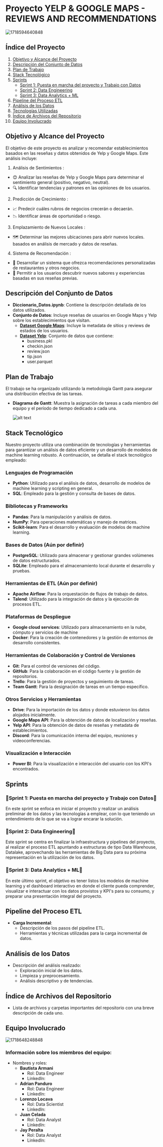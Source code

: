# Proyecto YELP & GOOGLE MAPS - REVIEWS AND RECOMMENDATIONS
![1718594640848](image/README/1718594640848.png)


## Índice del Proyecto
1. [Objetivo y Alcance del Proyecto](#objetivo-y-alcance-del-proyecto)
2. [Descripción del Conjunto de Datos](#descripción-del-conjunto-de-datos)
3. [Plan de Trabajo](#plan-de-trabajo)
4. [Stack Tecnológico](#stack-tecnológico)
5. [Sprints](#sprints)
    - [Sprint 1: Puesta en marcha del proyecto y Trabajo con Datos](#sprint-1-puesta-en-marcha-del-proyecto-y-trabajo-con-datos)
    - [Sprint 2: Data Engineering](#sprint-2-data-engineering)
    - [Sprint 3: Data Analytics + ML](#sprint-3-data-analytics--ml)
6. [Pipeline del Proceso ETL](#pipeline-del-proceso-etl)
7. [Análisis de los Datos](#análisis-de-los-datos)
8. [Tecnologías Utilizadas](#tecnologías-utilizadas)
9. [Índice de Archivos del Repositorio](#índice-de-archivos-del-repositorio)
10. [Equipo Involucrado](#equipo-involucrado)

## Objetivo y Alcance del Proyecto

El objetivo de este proyecto es analizar y recomendar establecimientos basados en las reseñas y datos obtenidos de Yelp y Google Maps. Este análisis incluye:

1. Análisis de Sentimientos :
  - 😊 Analizar las reseñas de Yelp y Google Maps para determinar el sentimiento general (positivo, negativo, neutral).
  - 🔍 Identificar tendencias y patrones en las opiniones de los usuarios.
2. Predicción de Crecimiento :
  - 📈 Predecir cuáles rubros de negocios crecerán o decaerán.
  - 📉 Identificar áreas de oportunidad o riesgo.
3. Emplazamiento de Nuevos Locales :
  - 🗺️ Determinar las mejores ubicaciones para abrir nuevos locales. basados en análisis de mercado y datos de reseñas.
4. Sistema de Recomendación :
  - 🤖 Desarrollar un sistema que ofrezca recomendaciones personalizadas de restaurantes y otros negocios.
  - 🌟 Permitir a los usuarios descubrir nuevos sabores y experiencias basadas en sus reseñas previas.

## Descripción del Conjunto de Datos

- **Diccionario_Datos.ipynb**: Contiene la descripción detallada de los datos utilizados.
- **Conjunto de Datos**: Incluye reseñas de usuarios en Google Maps y Yelp sobre los establecimientos que visitan.
  - [**Dataset Google Maps**](https://drive.google.com/drive/folders/1Wf7YkxA0aHI3GpoHc9Nh8_scf5BbD4DA): Incluye la metadata de sitios y reviews de estados de los usuarios.
  - [**Dataset Yelp**](https://drive.google.com/drive/folders/1TI-SsMnZsNP6t930olEEWbBQdo_yuIZF?usp=sharing): Conjunto de datos que contiene:
    - business.pkl
    - checkin.json
    - review.json
    - tip.json
    - user.parquet

## Plan de Trabajo

El trabajo se ha organizado utilizando la metodología Gantt para asegurar una distribución efectiva de las tareas.

- **Diagrama de Gantt**: Muestra la asignación de tareas a cada miembro del equipo y el período de tiempo dedicado a cada una.

  ![alt text](image/image.png)

## Stack Tecnológico

Nuestro proyecto utiliza una combinación de tecnologías y herramientas para garantizar un análisis de datos eficiente y un desarrollo de modelos de machine learning robusto. A continuación, se detalla el stack tecnológico empleado:

### Lenguajes de Programación
- **Python**: Utilizado para el análisis de datos, desarrollo de modelos de machine learning y scripting en general.
- **SQL**: Empleado para la gestión y consulta de bases de datos.

### Bibliotecas y Frameworks
- **Pandas**: Para la manipulación y análisis de datos.
- **NumPy**: Para operaciones matemáticas y manejo de matrices.
- **Scikit-learn**: Para el desarrollo y evaluación de modelos de machine learning.

### Bases de Datos (Aún por definir)
- **PostgreSQL**: Utilizado para almacenar y gestionar grandes volúmenes de datos estructurados.
- **SQLite**: Empleado para el almacenamiento local durante el desarrollo y pruebas.

### Herramientas de ETL (Aún por definir)
- **Apache Airflow**: Para la orquestación de flujos de trabajo de datos.
- **Talend**: Utilizado para la integración de datos y la ejecución de procesos ETL.

### Plataformas de Despliegue 
- **Google cloud services**: Utilizado para almacenamiento en la nube, cómputo y servicios de machine 
- **Docker**: Para la creación de contenedores y la gestión de entornos de desarrollo consistentes.

### Herramientas de Colaboración y Control de Versiones
- **Git**: Para el control de versiones del código.
- **GitHub**: Para la colaboración en el código fuente y la gestión de repositorios.
- **Trello**: Para la gestión de proyectos y seguimiento de tareas.
- **Team Gantt**: Para la designación de tareas en un tiempo específico. 

### Otros Servicios y Herramientas
- **Drive**: Para la importación de los datos y donde estuvieron los datos alojados inicialmente.
- **Google Maps API**: Para la obtención de datos de localización y reseñas.
- **Yelp API**: Para la obtención de datos de reseñas y metadata de establecimientos.
- **Discord**: Para la comunicación interna del equipo, reuniones y videoconferencias.

### Visualización e Interacción
- **Power BI**: Para la visualización e interacción del usuario con los KPI's encontrados.

## Sprints

### 🏁Sprint 1: Puesta en marcha del proyecto y Trabajo con Datos🏁

En este sprint se enfoca en iniciar el proyecto y realizar un análisis preliminar de los datos y las tecnologías a emplear, con lo que teniendo un entendimiento de lo que se va a lograr encarar la solución.

### 🏁Sprint 2: Data Engineering🏁

Este sprint se centra en finalizar la infraestructura y pipelines del proyecto, al realizar el proceso ETL apuntando a estructuras de tipo Data Warehouse, Datalake, aprovechando las herramientas de Big Data para su próxima representación en la utilización de los datos.

### 🏁Sprint 3: Data Analytics + ML🏁

En este último sprint, el objetivo es tener listos los modelos de machine learning y el dashboard interactivo en donde el cliente pueda comprender, visualizar e interactuar con los datos provistos y KPI's para su consumo, y preparar una presentación integral del proyecto.

## Pipeline del Proceso ETL

- **Carga Incremental**:
  - Descripción de los pasos del pipeline ETL.
  - Herramientas y técnicas utilizadas para la carga incremental de datos.

## Análisis de los Datos

- Descripción del análisis realizado:
  - Exploración inicial de los datos.
  - Limpieza y preprocesamiento.
  - Análisis descriptivo y de tendencias.

## Índice de Archivos del Repositorio

- Lista de archivos y carpetas importantes del repositorio con una breve descripción de cada uno.

## Equipo Involucrado
![1718648248848](image/README/1718648248848.png)
### Información sobre los miembros del equipo:
  - Nombres y roles:
    - **Bautista Armani**
      - Rol: Data Engineer
      - LinkedIn: 
    - **Adrian Panduro**
      - Rol: Data Engineer
      - LinkedIn: 
    - **Lorenzo Locava**
      - Rol: Data Scientist
      - LinkedIn: 
    - **Juan Celada**
      - Rol: Data Analyst
      - LinkedIn: 
    - **Jay Peralta**
      - Rol: Data Analyst
      - LinkedIn: 